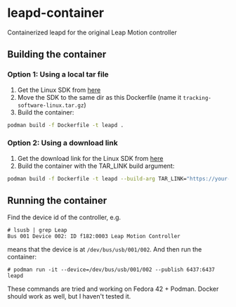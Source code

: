 # leapd-container
Containerized leapd for the original Leap Motion controller

## Building the container

### Option 1: Using a local tar file

1. Get the Linux SDK from [here](https://www.ultraleap.com/downloads/leap-controller/)
2. Move the SDK to the same dir as this Dockerfile (name it `tracking-software-linux.tar.gz`)
3. Build the container:
```bash
podman build -f Dockerfile -t leapd .
```

### Option 2: Using a download link

1. Get the download link for the Linux SDK from [here](https://www.ultraleap.com/downloads/leap-controller/)
2. Build the container with the TAR_LINK build argument:
```bash
podman build -f Dockerfile -t leapd --build-arg TAR_LINK="https://your-download-link-here.tar.gz" .
```

## Running the container
Find the device id of the controller, e.g.
```
# lsusb | grep Leap
Bus 001 Device 002: ID f182:0003 Leap Motion Controller
```
means that the device is at `/dev/bus/usb/001/002`. And then run the container:

```
# podman run -it --device=/dev/bus/usb/001/002 --publish 6437:6437 leapd
```

These commands are tried and working on Fedora 42 + Podman. Docker should work as well, but I haven't tested it.